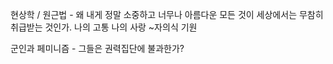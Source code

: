 현상학 / 원근법 - 왜 내게 정말 소중하고 너무나 아름다운 모든 것이 세상에서는 무참히 취급받는 것인가. 나의 고통 나의 사랑  ~자의식 기원 

군인과 페미니즘 - 그들은 권력집단에 불과한가?

